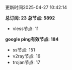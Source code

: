 更新时间2025-04-27 10:42:14

**总订阅: 23**
**总节点: 5892**
- vless节点: 11

**google ping有效节点: 184**
- ss节点: 151
- v2ray节点: 16
- trojan节点: 17
